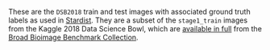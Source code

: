 These are the `DSB2018` train and test images with associated ground truth labels as used in [Stardist](https://arxiv.org/abs/1806.03535).
They are a subset of the `stage1_train` images from the Kaggle 2018 Data Science Bowl, which are [available in full](https://data.broadinstitute.org/bbbc/BBBC038/) from the [Broad Bioimage Benchmark Collection](https://data.broadinstitute.org/bbbc/).